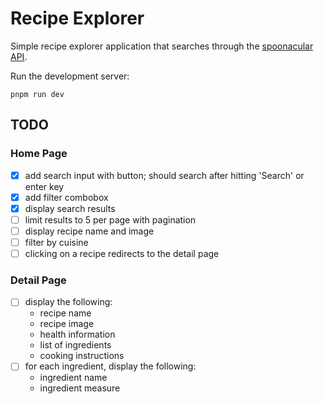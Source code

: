 # Recipe Explorer

Simple recipe explorer application that searches through the
[spoonacular API](https://spoonacular.com/food-api/docs).

Run the development server:

```
pnpm run dev
```

## TODO

### Home Page

- [x] add search input with button; should search after hitting 'Search' or enter key
- [x] add filter combobox
- [x] display search results
- [ ] limit results to 5 per page with pagination
- [ ] display recipe name and image
- [ ] filter by cuisine
- [ ] clicking on a recipe redirects to the detail page

### Detail Page

- [ ] display the following:
  - recipe name
  - recipe image
  - health information
  - list of ingredients
  - cooking instructions
- [ ] for each ingredient, display the following:
  - ingredient name
  - ingredient measure
